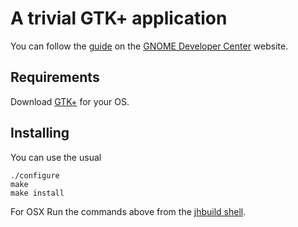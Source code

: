 A trivial GTK+ application
==========================

You can follow the [guide](https://developer.gnome.org/gtk3/stable/ch01s04.html) on the [GNOME Developer Center](https://developer.gnome.org/) website.

Requirements
------------
Download [GTK+](https://www.gtk.org/download/index.php) for your OS.

Installing
----------
You can use the usual

    ./configure
    make
    make install

For OSX
Run the commands above from the [jhbuild shell](https://wiki.gnome.org/Projects/GTK+/OSX/Building).
